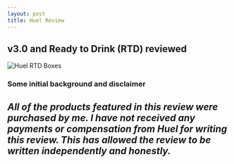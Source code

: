 ```yaml
---
layout: post
title: Huel Review
---
```


## v3.0 and Ready to Drink (RTD) reviewed
![Huel RTD Boxes](https://raw.githubusercontent.com/crdav/crdav.github.io/master/images/huel/Boxes.jpg)
### Some initial background and disclaimer
_All of the products featured in this review were purchased by me. I have not received any payments or compensation from Huel for writing this review. This has allowed the review to be written independently and honestly._
---- 
